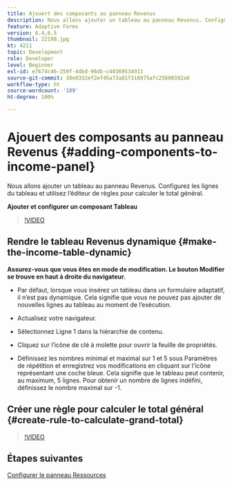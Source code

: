 ```yaml
---
title: Ajouert des composants au panneau Revenus
description: Nous allons ajouter un tableau au panneau Revenus. Configurez les lignes du tableau et utilisez l’éditeur de règles pour calculer le total général.
feature: Adaptive Forms
version: 6.4,6.5
thumbnail: 22198.jpg
kt: 4211
topic: Development
role: Developer
level: Beginner
exl-id: e7674c46-259f-4dbd-96db-c40369534911
source-git-commit: 38e0332ef2ef45a73a81f318975afc25600392a8
workflow-type: ht
source-wordcount: '189'
ht-degree: 100%

---
```


# Ajouert des composants au panneau Revenus {#adding-components-to-income-panel}

Nous allons ajouter un tableau au panneau Revenus. Configurez les lignes du tableau et utilisez l’éditeur de règles pour calculer le total général.

**Ajouter et configurer un composant Tableau**

>[!VIDEO](https://video.tv.adobe.com/v/22198?quality=12&learn=on)



## Rendre le tableau Revenus dynamique {#make-the-income-table-dynamic}

**Assurez-vous que vous êtes en mode de modification. Le bouton Modifier se trouve en haut à droite du navigateur.**

* Par défaut, lorsque vous insérez un tableau dans un formulaire adaptatif, il n’est pas dynamique. Cela signifie que vous ne pouvez pas ajouter de nouvelles lignes au tableau au moment de l’exécution.

* Actualisez votre navigateur.

* Sélectionnez Ligne 1 dans la hiérarchie de contenu.

* Cliquez sur l’icône de clé à molette pour ouvrir la feuille de propriétés.

* Définissez les nombres minimal et maximal sur 1 et 5 sous Paramètres de répétition et enregistrez vos modifications en cliquant sur l’icône représentant une coche bleue. Cela signifie que le tableau peut contenir, au maximum, 5 lignes. Pour obtenir un nombre de lignes indéfini, définissez le nombre maximal sur -1.

## Créer une règle pour calculer le total général {#create-rule-to-calculate-grand-total}


>[!VIDEO](https://video.tv.adobe.com/v/22197?quality=12&learn=on)

## Étapes suivantes

[Configurer le panneau Ressources](./configuring-assets-panel.md)
